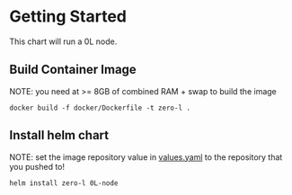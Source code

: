 # Getting Started
This chart will run a 0L node.


## Build Container Image
NOTE: you need at >= 8GB of combined RAM + swap to build the image
```
docker build -f docker/Dockerfile -t zero-l .
```

## Install helm chart
NOTE: set the image repository value in [values.yaml](./0L-node/values.yaml) to the repository that you pushed to!

```
helm install zero-l 0L-node
```
